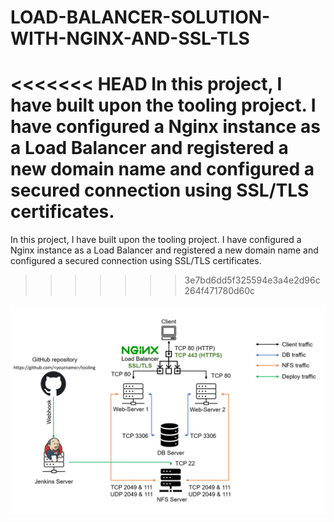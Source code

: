 # LOAD-BALANCER-SOLUTION-WITH-NGINX-AND-SSL-TLS

<<<<<<< HEAD
In this project, I have built upon the tooling project. I have configured a Nginx instance as a Load Balancer and registered a new domain name and configured a secured connection using SSL/TLS certificates.
=======
In this project, I have built upon the tooling project. I have configured a Nginx instance as a Load Balancer and registered a new domain name and configured a secured connection using SSL/TLS certificates.
>>>>>>> 3e7bd6dd5f325594e3a4e2d96c264f471780d60c

![walkthrough image](./images/a.png)
